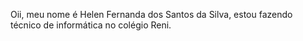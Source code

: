 Oii, meu nome é Helen Fernanda dos Santos da Silva, estou fazendo técnico de informática no colégio Reni.   
<!---
Helleenn/Helleenn is a ✨ special ✨ repository because its `README.md` (this file) appears on your GitHub profile.
You can click the Preview link to take a look at your changes.
--->
